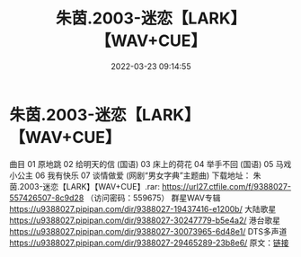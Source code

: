 ﻿---
title: 朱茵.2003-迷恋【LARK】【WAV+CUE】
date: 2022-03-23 09:14:55
categories: WAV车载音乐、镜像
tags: 华语中文
---
# 朱茵.2003-迷恋【LARK】【WAV+CUE】

曲目
01 原地跳
02 给明天的信 (国语)
03 床上的荷花
04 举手不回 (国语)
05 马戏小公主
06 我有快乐
07 谈情做爱 (网剧“男女字典”主题曲)
下载地址：
朱茵.2003-迷恋【LARK】【WAV+CUE】.rar: https://url27.ctfile.com/f/9388027-557426507-8c9d28
（访问密码：559675）
群星WAV专辑
https://u9388027.pipipan.com/dir/9388027-19437416-e1200b/
大陆歌星
https://u9388027.pipipan.com/dir/9388027-30247779-b5e4a2/
港台歌星
https://u9388027.pipipan.com/dir/9388027-30073965-6d48e1/
DTS多声道
https://u9388027.pipipan.com/dir/9388027-29465289-23b8e6/
原文：[链接](https://blog.sina.com.cn/s/blog_1647c7e7601030wc5.html)